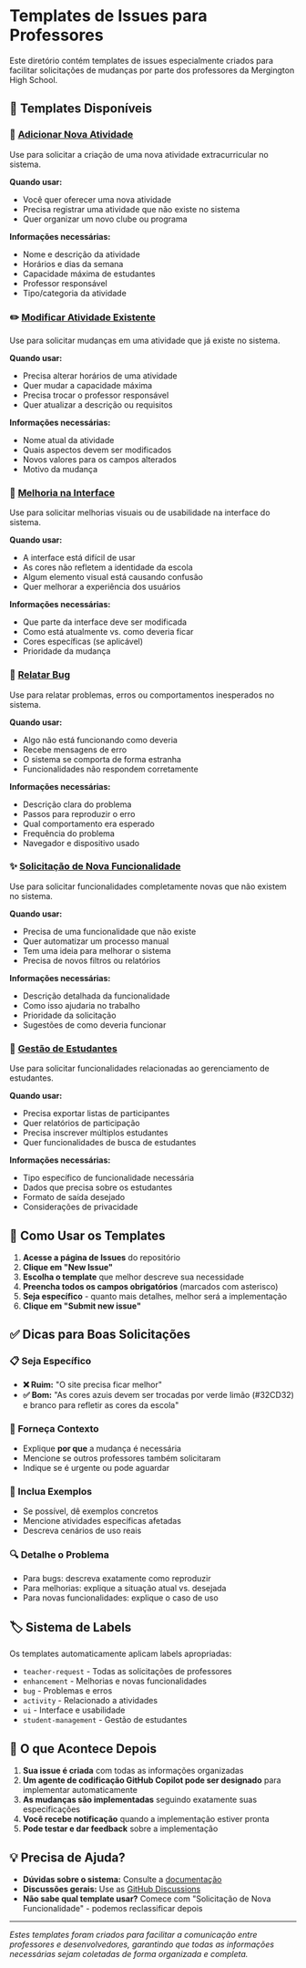 # Templates de Issues para Professores

Este diretório contém templates de issues especialmente criados para facilitar solicitações de mudanças por parte dos professores da Mergington High School.

## 📝 Templates Disponíveis

### 🎯 [Adicionar Nova Atividade](01-new-activity.yml)
Use para solicitar a criação de uma nova atividade extracurricular no sistema.

**Quando usar:**
- Você quer oferecer uma nova atividade
- Precisa registrar uma atividade que não existe no sistema
- Quer organizar um novo clube ou programa

**Informações necessárias:**
- Nome e descrição da atividade
- Horários e dias da semana
- Capacidade máxima de estudantes
- Professor responsável
- Tipo/categoria da atividade

### ✏️ [Modificar Atividade Existente](02-modify-activity.yml)
Use para solicitar mudanças em uma atividade que já existe no sistema.

**Quando usar:**
- Precisa alterar horários de uma atividade
- Quer mudar a capacidade máxima
- Precisa trocar o professor responsável
- Quer atualizar a descrição ou requisitos

**Informações necessárias:**
- Nome atual da atividade
- Quais aspectos devem ser modificados
- Novos valores para os campos alterados
- Motivo da mudança

### 🎨 [Melhoria na Interface](03-ui-improvement.yml)
Use para solicitar melhorias visuais ou de usabilidade na interface do sistema.

**Quando usar:**
- A interface está difícil de usar
- As cores não refletem a identidade da escola
- Algum elemento visual está causando confusão
- Quer melhorar a experiência dos usuários

**Informações necessárias:**
- Que parte da interface deve ser modificada
- Como está atualmente vs. como deveria ficar
- Cores específicas (se aplicável)
- Prioridade da mudança

### 🐛 [Relatar Bug](04-bug-report.yml)
Use para relatar problemas, erros ou comportamentos inesperados no sistema.

**Quando usar:**
- Algo não está funcionando como deveria
- Recebe mensagens de erro
- O sistema se comporta de forma estranha
- Funcionalidades não respondem corretamente

**Informações necessárias:**
- Descrição clara do problema
- Passos para reproduzir o erro
- Qual comportamento era esperado
- Frequência do problema
- Navegador e dispositivo usado

### ✨ [Solicitação de Nova Funcionalidade](05-feature-request.yml)
Use para solicitar funcionalidades completamente novas que não existem no sistema.

**Quando usar:**
- Precisa de uma funcionalidade que não existe
- Quer automatizar um processo manual
- Tem uma ideia para melhorar o sistema
- Precisa de novos filtros ou relatórios

**Informações necessárias:**
- Descrição detalhada da funcionalidade
- Como isso ajudaria no trabalho
- Prioridade da solicitação
- Sugestões de como deveria funcionar

### 👥 [Gestão de Estudantes](06-student-management.yml)
Use para solicitar funcionalidades relacionadas ao gerenciamento de estudantes.

**Quando usar:**
- Precisa exportar listas de participantes
- Quer relatórios de participação
- Precisa inscrever múltiplos estudantes
- Quer funcionalidades de busca de estudantes

**Informações necessárias:**
- Tipo específico de funcionalidade necessária
- Dados que precisa sobre os estudantes
- Formato de saída desejado
- Considerações de privacidade

## 🔧 Como Usar os Templates

1. **Acesse a página de Issues** do repositório
2. **Clique em "New Issue"**
3. **Escolha o template** que melhor descreve sua necessidade
4. **Preencha todos os campos obrigatórios** (marcados com asterisco)
5. **Seja específico** - quanto mais detalhes, melhor será a implementação
6. **Clique em "Submit new issue"**

## ✅ Dicas para Boas Solicitações

### 📋 Seja Específico
- **❌ Ruim:** "O site precisa ficar melhor"
- **✅ Bom:** "As cores azuis devem ser trocadas por verde limão (#32CD32) e branco para refletir as cores da escola"

### 🎯 Forneça Contexto
- Explique **por que** a mudança é necessária
- Mencione se outros professores também solicitaram
- Indique se é urgente ou pode aguardar

### 📝 Inclua Exemplos
- Se possível, dê exemplos concretos
- Mencione atividades específicas afetadas
- Descreva cenários de uso reais

### 🔍 Detalhe o Problema
- Para bugs: descreva exatamente como reproduzir
- Para melhorias: explique a situação atual vs. desejada
- Para novas funcionalidades: explique o caso de uso

## 🏷️ Sistema de Labels

Os templates automaticamente aplicam labels apropriadas:

- `teacher-request` - Todas as solicitações de professores
- `enhancement` - Melhorias e novas funcionalidades
- `bug` - Problemas e erros
- `activity` - Relacionado a atividades
- `ui` - Interface e usabilidade
- `student-management` - Gestão de estudantes

## 🚀 O que Acontece Depois

1. **Sua issue é criada** com todas as informações organizadas
2. **Um agente de codificação GitHub Copilot pode ser designado** para implementar automaticamente
3. **As mudanças são implementadas** seguindo exatamente suas especificações
4. **Você recebe notificação** quando a implementação estiver pronta
5. **Pode testar e dar feedback** sobre a implementação

## 💡 Precisa de Ajuda?

- **Dúvidas sobre o sistema:** Consulte a [documentação](../../../docs/README.md)
- **Discussões gerais:** Use as [GitHub Discussions](../../discussions)
- **Não sabe qual template usar?** Comece com "Solicitação de Nova Funcionalidade" - podemos reclassificar depois

---

*Estes templates foram criados para facilitar a comunicação entre professores e desenvolvedores, garantindo que todas as informações necessárias sejam coletadas de forma organizada e completa.*